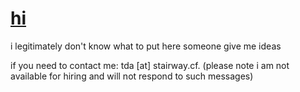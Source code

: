 # [hi](https://squiggle.cf)

i legitimately don't know what to put here someone give me ideas

if you need to contact me: tda [at] stairway.cf. (please note i am not available for hiring and will not respond to such messages)
